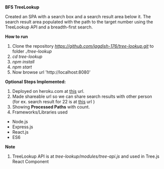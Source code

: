 **BFS TreeLookup**

Created an SPA with a search box and a search result area below it. The search result area populated with the path to the target number using the TreeLookup API and a breadth-first search.

**How to run**
 1. Clone the repository *https://github.com/jagdish-176/tree-lookup.git* to folder *./tree-lookup*
 2.  *cd tree-lookup*
 3. *npm install*
 4. *npm start*
 5. Now browse url 'http://localhost:8080'

**Optional Steps Implemented:**
 1. Deployed on heroku.com at [this](https://tree-lookup.herokuapp.com/) url.
 2. Made shareable url so we can share search results with other person (for ex. search result for 22 is at [this](https://tree-lookup.herokuapp.com/#/search/22?_k=7pcwpw) url )
 3. Showing **Processed Paths** with count.
 4.  Frameworks/Libraries used


 - Node.js
 - Express.js
 - React.js
 - ES6


**Note**

 1. TreeLookup API is at *tree-lookup/modules/tree-api.js* and used in Tree.js React Component